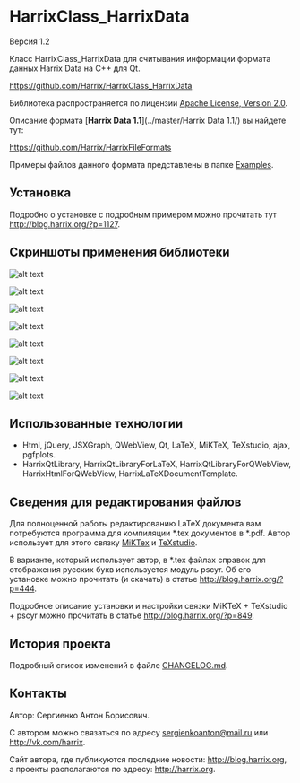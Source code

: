 HarrixClass_HarrixData
===========================================

Версия 1.2

Класс HarrixClass_HarrixData для считывания информации формата данных Harrix Data на C++ для Qt.

https://github.com/Harrix/HarrixClass_HarrixData

Библиотека распространяется по лицензии [Apache License, Version 2.0](../master/LICENSE.txt).

Описание формата [**Harrix Data 1.1**](../master/Harrix Data 1.1/) вы найдете тут:

https://github.com/Harrix/HarrixFileFormats

Примеры файлов данного формата представлены в папке [Examples](../master/Examples).

Установка
---------

Подробно о установке с подробным примером можно прочитать тут http://blog.harrix.org/?p=1127.

Скриншоты применения библиотеки
-------------------------------

![alt text](../master/imagesforgithub/example2.png "Пример вывода")

![alt text](../master/imagesforgithub/example3.png "Пример вывода")

![alt text](../master/imagesforgithub/example4.png "Пример вывода")

![alt text](../master/imagesforgithub/example5.png "Пример вывода")

![alt text](../master/imagesforgithub/example_6.png "Пример вывода")

![alt text](../master/imagesforgithub/example7.png "Пример вывода")

![alt text](../master/imagesforgithub/example8.png "Пример вывода")

![alt text](../master/imagesforgithub/example9.png "Пример вывода")

Использованные технологии
-------------------------

- Html, jQuery, JSXGraph, QWebView, Qt, LaTeX, MiKTeX, TeXstudio, ajax, pgfplots.
- HarrixQtLibrary, HarrixQtLibraryForLaTeX, HarrixQtLibraryForQWebView, HarrixHtmlForQWebView, HarrixLaTeXDocumentTemplate.

Сведения для редактирования файлов
----------------------------------

Для полноценной работы редактированию LaTeX документа вам потребуются программа для компиляции \*.tex документов в \*.pdf. Автор использует для этого связку [MiKTex](http://www.miktex.org/) и [TeXstudio](http://texstudio.sourceforge.net/). 

В варианте, который использует автор, в \*.tex файлах справок для отображения русских букв используется модуль pscyr. Об его установке можно прочитать (и скачать) в статье http://blog.harrix.org/?p=444.

Подробное описание установки и настройки связки MiKTeX + TeXstudio + pscyr можно прочитать в статье http://blog.harrix.org/?p=849.

История проекта
---------------

Подробный список изменений в файле [CHANGELOG.md](../master/CHANGELOG.md).

Контакты
--------

Автор: Сергиенко Антон Борисович.

С автором можно связаться по адресу sergienkoanton@mail.ru или  http://vk.com/harrix.

Сайт автора, где публикуются последние новости: http://blog.harrix.org, а проекты располагаются по адресу: http://harrix.org.
